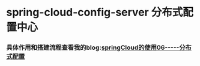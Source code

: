 # spring-cloud-config-server 分布式配置中心
### 具体作用和搭建流程查看我的blog:[springCloud的使用06-----分布式配置](http://www.cnblogs.com/lifeone/p/9015859.html)
